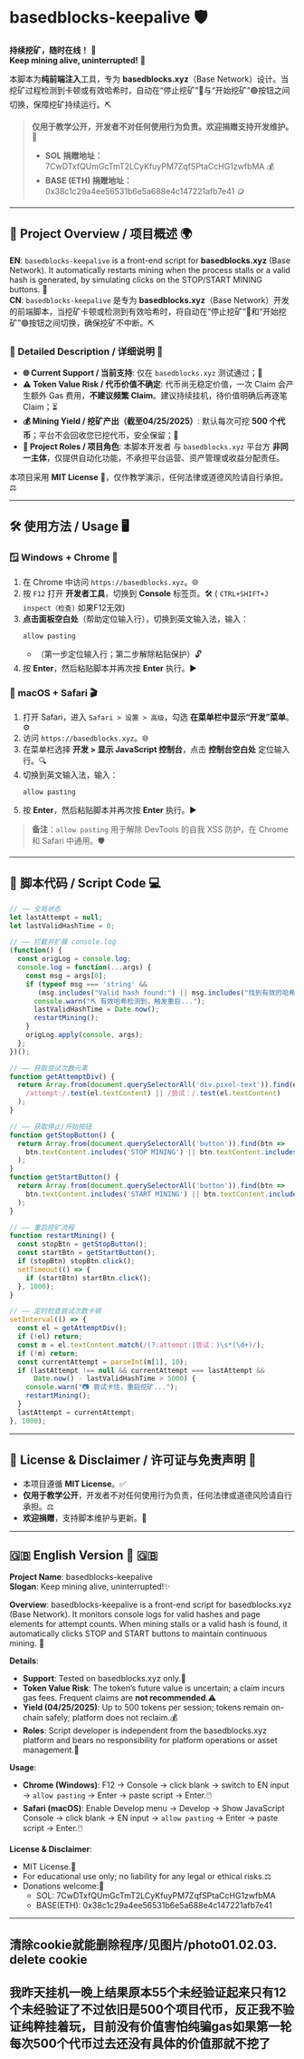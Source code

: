 # basedblocks-keepalive 🛡️

**持续挖矿，随时在线！** 🚀  
**Keep mining alive, uninterrupted!** 💎

本脚本为**纯前端注入**工具，专为 **basedblocks.xyz**（Base Network）设计。当挖矿过程检测到卡顿或有效哈希时，自动在“停止挖矿”🔴与“开始挖矿”🟢按钮之间切换，保障挖矿持续运行。⛏️  

> **仅用于教学公开，开发者不对任何使用行为负责。欢迎捐赠支持开发维护。** 🎁  
> - **SOL 捐赠地址：** 7CwDTxfQUmGcTmT2LCyKfuyPM7ZqfSPtaCcHG1zwfbMA 💰  
> - **BASE (ETH) 捐赠地址：** 0x38c1c29a4ee56531b6e5a688e4c147221afb7e41 🪙

---

## 🌟 Project Overview / 项目概述 🌍

**EN**: `basedblocks-keepalive` is a front-end script for **basedblocks.xyz** (Base Network). It automatically restarts mining when the process stalls or a valid hash is generated, by simulating clicks on the STOP/START MINING buttons. 🔄  
**CN**: `basedblocks-keepalive` 是专为 **basedblocks.xyz**（Base Network）开发的前端脚本，当挖矿卡顿或检测到有效哈希时，将自动在“停止挖矿”🔴和“开始挖矿”🟢按钮之间切换，确保挖矿不中断。⛏️

### 📝 Detailed Description / 详细说明 📖

- **🌐 Current Support / 当前支持**: 仅在 `basedblocks.xyz` 测试通过；🧪  
- **⚠️ Token Value Risk / 代币价值不确定**: 代币尚无稳定价值，一次 Claim 会产生额外 Gas 费用，**不建议频繁 Claim**。建议持续挂机，待价值明确后再逐笔 Claim；⏳  
- **💰 Mining Yield / 挖矿产出（截至04/25/2025）**: 默认每次可挖 **500 个代币**；平台不会回收您已挖代币，安全保留；🔐  
- **👥 Project Roles / 项目角色**: 本脚本开发者 与 `basedblocks.xyz` 平台方 **非同一主体**，仅提供自动化功能，不承担平台运营、资产管理或收益分配责任。

本项目采用 **MIT License** 📝，仅作教学演示，任何法律或道德风险请自行承担。⚖️

---

## 🛠️ 使用方法 / Usage 🖥️

### 🪟 Windows + Chrome 🎯

1. 在 Chrome 中访问 `https://basedblocks.xyz`。🌐  
2. 按 `F12` 打开 **开发者工具**，切换到 **Console** 标签页。🛠️ ( `CTRL+SHIFT+J` `inspect（检查)` 如果F12无效)
3. **点击面板空白处**（帮助定位输入行），切换到英文输入法，输入：  
   ```
   allow pasting
   ```  
   - （第一步定位输入行；第二步解除粘贴保护）🔓  
4. 按 **Enter**，然后粘贴脚本并再次按 **Enter** 执行。▶️

### 🍎 macOS + Safari 🎬

1. 打开 Safari，进入 `Safari > 设置 > 高级`，勾选 **在菜单栏中显示“开发”菜单**。⚙️  
2. 访问 `https://basedblocks.xyz`。🌐  
3. 在菜单栏选择 **开发 > 显示 JavaScript 控制台**，点击 **控制台空白处** 定位输入行。🔍  
4. 切换到英文输入法，输入：  
   ```
   allow pasting
   ```  
5. 按 **Enter**，然后粘贴脚本并再次按 **Enter** 执行。▶️

> **备注**：`allow pasting` 用于解除 DevTools 的自我 XSS 防护，在 Chrome 和 Safari 中通用。🛡️

---

## 🔧 脚本代码 / Script Code 💻

```javascript
// —— 全局状态
let lastAttempt = null;
let lastValidHashTime = 0;

// —— 拦截并扩展 console.log
(function() {
  const origLog = console.log;
  console.log = function(...args) {
    const msg = args[0];
    if (typeof msg === 'string' &&
       (msg.includes("Valid hash found:") || msg.includes("找到有效的哈希值："))) {
      console.warn("⛏️ 有效哈希检测到，触发重启...");
      lastValidHashTime = Date.now();
      restartMining();
    }
    origLog.apply(console, args);
  };
})();

// —— 获取尝试次数元素
function getAttemptDiv() {
  return Array.from(document.querySelectorAll('div.pixel-text')).find(el =>
    /attempt:/.test(el.textContent) || /尝试：/.test(el.textContent)
  );
}

// —— 获取停止/开始按钮
function getStopButton() {
  return Array.from(document.querySelectorAll('button')).find(btn =>
    btn.textContent.includes('STOP MINING') || btn.textContent.includes('停止挖矿')
  );
}
function getStartButton() {
  return Array.from(document.querySelectorAll('button')).find(btn =>
    btn.textContent.includes('START MINING') || btn.textContent.includes('开始挖矿')
  );
}

// —— 重启挖矿流程
function restartMining() {
  const stopBtn = getStopButton();
  const startBtn = getStartButton();
  if (stopBtn) stopBtn.click();
  setTimeout(() => {
    if (startBtn) startBtn.click();
  }, 1000);
}

// —— 定时检查尝试次数卡顿
setInterval(() => {
  const el = getAttemptDiv();
  if (!el) return;
  const m = el.textContent.match(/(?:attempt:|尝试：)\s*(\d+)/);
  if (!m) return;
  const currentAttempt = parseInt(m[1], 10);
  if (lastAttempt !== null && currentAttempt === lastAttempt &&
      Date.now() - lastValidHashTime > 5000) {
    console.warn("📷 尝试卡住，重启挖矿...");
    restartMining();
  }
  lastAttempt = currentAttempt;
}, 1000);
```  

---

## 📄 License & Disclaimer / 许可证与免责声明 📜

- 本项目遵循 **MIT License**。✅  
- **仅用于教学公开**，开发者不对任何使用行为负责，任何法律或道德风险请自行承担。⚖️  
- **欢迎捐赠**，支持脚本维护与更新。🙏

---

## 🇬🇧 English Version  📝 🇬🇧

**Project Name**: basedblocks-keepalive  
**Slogan**: Keep mining alive, uninterrupted!✨

**Overview**: basedblocks-keepalive is a front-end script for basedblocks.xyz (Base Network). It monitors console logs for valid hashes and page elements for attempt counts. When mining stalls or a valid hash is found, it automatically clicks STOP and START buttons to maintain continuous mining. 🔄

**Details**:

- **Support**: Tested on basedblocks.xyz only.🧪
- **Token Value Risk**: The token’s future value is uncertain; a claim incurs gas fees. Frequent claims are **not recommended**.⚠️
- **Yield (04/25/2025)**: Up to 500 tokens per session; tokens remain on-chain safely; platform does not reclaim.💰
- **Roles**: Script developer is independent from the basedblocks.xyz platform and bears no responsibility for platform operations or asset management.👥

**Usage**:

- **Chrome (Windows)**: F12 → Console → click blank → switch to EN input → `allow pasting` → Enter → paste script → Enter.🖱️
- **Safari (macOS)**: Enable Develop menu → Develop → Show JavaScript Console → click blank → EN input → `allow pasting` → Enter → paste script → Enter.🖱️

**License & Disclaimer**:

- MIT License.📜
- For educational use only; no liability for any legal or ethical risks.⚖️
- Donations welcome:💝
  - SOL: 7CwDTxfQUmGcTmT2LCyKfuyPM7ZqfSPtaCcHG1zwfbMA
  - BASE(ETH): 0x38c1c29a4ee56531b6e5a688e4c147221afb7e41

---
##  清除cookie就能删除程序/见图片/photo01.02.03. delete cookie
##  我昨天挂机一晚上结果原本55个未经验证起来只有12个未经验证了不过依旧是500个项目代币，反正我不验证纯粹挂着玩，目前没有价值害怕纯骗gas如果第一轮每次500个代币过去还没有具体的价值那就不挖了
